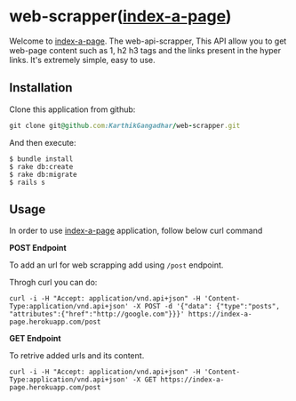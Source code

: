 # web-scrapper([index-a-page](https://index-a-page.herokuapp.com/post))

Welcome to [index-a-page](https://index-a-page.herokuapp.com/post). The web-api-scrapper, This API allow you to get web-page content such as 1, h2 h3 tags and the links present in the hyper links. It's extremely simple, easy to use.

## Installation

Clone this application from github:

```ruby
git clone git@github.com:KarthikGangadhar/web-scrapper.git
```

And then execute:

    $ bundle install
    $ rake db:create
    $ rake db:migrate
    $ rails s

## Usage

In order to use [index-a-page](https://index-a-page.herokuapp.com/post) application, follow below curl command 

**POST Endpoint**

To add an url for web scrapping add using `/post` endpoint.

Throgh curl you can do:
```
curl -i -H "Accept: application/vnd.api+json" -H 'Content-Type:application/vnd.api+json' -X POST -d '{"data": {"type":"posts", "attributes":{"href":"http://google.com"}}}' https://index-a-page.herokuapp.com/post
```
**GET Endpoint**

To retrive added urls and its content.

```
curl -i -H "Accept: application/vnd.api+json" -H 'Content-Type:application/vnd.api+json' -X GET https://index-a-page.herokuapp.com/post

```
